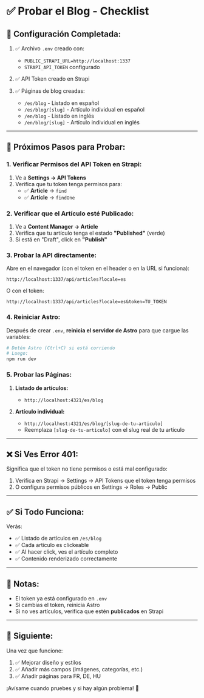 # ✅ Probar el Blog - Checklist

## 🔧 **Configuración Completada:**

1. ✅ Archivo `.env` creado con:
   - `PUBLIC_STRAPI_URL=http://localhost:1337`
   - `STRAPI_API_TOKEN` configurado

2. ✅ API Token creado en Strapi

3. ✅ Páginas de blog creadas:
   - `/es/blog` - Listado en español
   - `/es/blog/[slug]` - Artículo individual en español
   - `/en/blog` - Listado en inglés
   - `/en/blog/[slug]` - Artículo individual en inglés

---

## 🚀 **Próximos Pasos para Probar:**

### **1. Verificar Permisos del API Token en Strapi:**

1. Ve a **Settings → API Tokens**
2. Verifica que tu token tenga permisos para:
   - ✅ **Article** → `find`
   - ✅ **Article** → `findOne`

### **2. Verificar que el Artículo esté Publicado:**

1. Ve a **Content Manager → Article**
2. Verifica que tu artículo tenga el estado **"Published"** (verde)
3. Si está en "Draft", click en **"Publish"**

### **3. Probar la API directamente:**

Abre en el navegador (con el token en el header o en la URL si funciona):

```
http://localhost:1337/api/articles?locale=es
```

O con el token:
```
http://localhost:1337/api/articles?locale=es&token=TU_TOKEN
```

### **4. Reiniciar Astro:**

Después de crear `.env`, **reinicia el servidor de Astro** para que cargue las variables:

```bash
# Detén Astro (Ctrl+C) si está corriendo
# Luego:
npm run dev
```

### **5. Probar las Páginas:**

1. **Listado de artículos:**
   - `http://localhost:4321/es/blog`

2. **Artículo individual:**
   - `http://localhost:4321/es/blog/[slug-de-tu-articulo]`
   - Reemplaza `[slug-de-tu-articulo]` con el slug real de tu artículo

---

## ❌ **Si Ves Error 401:**

Significa que el token no tiene permisos o está mal configurado:

1. Verifica en Strapi → Settings → API Tokens que el token tenga permisos
2. O configura permisos públicos en Settings → Roles → Public

---

## ✅ **Si Todo Funciona:**

Verás:
- ✅ Listado de artículos en `/es/blog`
- ✅ Cada artículo es clickeable
- ✅ Al hacer click, ves el artículo completo
- ✅ Contenido renderizado correctamente

---

## 📝 **Notas:**

- El token ya está configurado en `.env`
- Si cambias el token, reinicia Astro
- Si no ves artículos, verifica que estén **publicados** en Strapi

---

## 🎯 **Siguiente:**

Una vez que funcione:
1. ✅ Mejorar diseño y estilos
2. ✅ Añadir más campos (imágenes, categorías, etc.)
3. ✅ Añadir páginas para FR, DE, HU

¡Avísame cuando pruebes y si hay algún problema! 🚀

